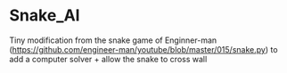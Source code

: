 # Snake_AI
Tiny modification from the snake game of Enginner-man (https://github.com/engineer-man/youtube/blob/master/015/snake.py) to add a computer solver + allow the snake to cross wall
